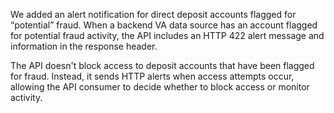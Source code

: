 We added an alert notification for direct deposit accounts flagged for “potential” fraud. When a backend VA data source has an account flagged for potential fraud activity, the API includes an HTTP 422 alert message and information in the response header.

The API doesn't block access to deposit accounts that have been flagged for fraud. Instead, it sends HTTP alerts when access attempts occur, allowing the API consumer to decide whether to block access or monitor activity.
